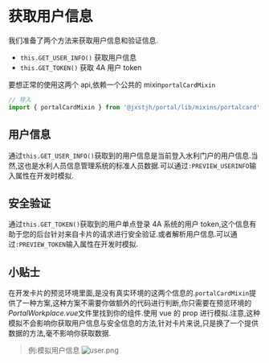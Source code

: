 # 获取用户信息

我们准备了两个方法来获取用户信息和验证信息.

- `this.GET_USER_INFO()` 获取用户信息
- `this.GET_TOKEN()` 获取 4A 用户 token

要想正常的使用这两个 api,依赖一个公共的 mixin`portalCardMixin`

```javascript
// 导入
import { portalCardMixin } from '@jxstjh/portal/lib/mixins/portalcard';
```

## 用户信息

通过`this.GET_USER_INFO()`获取到的用户信息是当前登入水利门户的用户信息.当然,这也是水利人员信息管理系统的标准人员数据.可以通过`:PREVIEW_USERINFO`输入属性在开发时模拟.

## 安全验证

通过`this.GET_TOKEN()`获取到的用户单点登录 4A 系统的用户 token,这个信息有助于您的后台针对来自卡片的请求进行安全验证.或者解析用户信息.可以通过`:PREVIEW_TOKEN`输入属性在开发时模拟.

## 小贴士

在开发卡片的预览环境里面,是没有真实环境的这两个信息的.`portalCardMixin`提供了一种方案,这种方案不需要你做额外的代码进行判断,你只需要在预览环境的*PortalWorkplace.vue*文件里找到你的组件.使用 vue 的 prop 进行模拟.注意,这种模拟不会影响你获取用户信息与安全信息的方法,针对卡片来说,只是换了一个提供数据的方法,毫不影响你获取数据.

> 例:模拟用户信息 ![user.png](https://e.im5i.com/2020/12/02/user.png)
